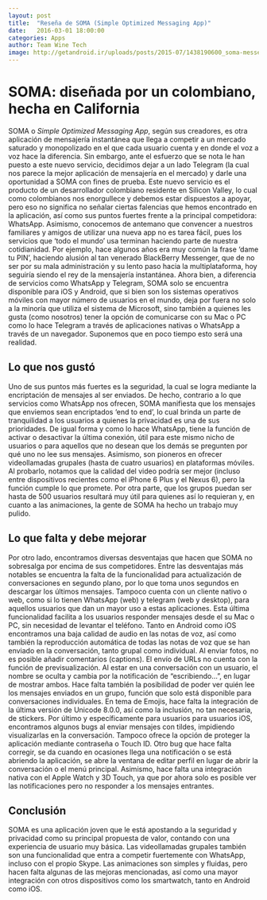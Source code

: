 ```yaml
---
layout: post
title:  "Reseña de SOMA (Simple Optimized Messaging App)"
date:   2016-03-01 18:00:00
categories: Apps
author: Team Wine Tech
image: http://getandroid.ir/uploads/posts/2015-07/1438190600_soma-messenger.jpg
---
```

# SOMA: diseñada por un colombiano, hecha en California

SOMA o *Simple Optimized Messaging App*, según sus creadores, es otra aplicación de mensajería instantánea que llega a competir a un mercado saturado y monopolizado en el que cada usuario cuenta y en donde el voz a voz hace la diferencia. Sin embargo, ante el esfuerzo que se nota le han puesto a este nuevo servicio, decidimos dejar a un lado Telegram (la cual nos parece la mejor aplicación de mensajería en el mercado) y darle una oportunidad a SOMA con fines de prueba. 
Este nuevo servicio es el producto de un desarrollador colombiano residente en Silicon Valley, lo cual como colombianos nos enorgullece y debemos estar dispuestos a apoyar, pero eso no significa no señalar ciertas falencias que hemos encontrado en la aplicación, así como sus puntos fuertes frente a la principal competidora: WhatsApp. Asimismo, conocemos de antemano que convencer a nuestros familiares y amigos de utilizar una nueva app no es tarea fácil, pues los servicios que ‘todo el mundo’ usa terminan haciendo parte de nuestra cotidianidad. Por ejemplo, hace algunos años era muy común la frase ‘dame tu PIN’, haciendo alusión al tan venerado BlackBerry Messenger, que de no ser por su mala administración y su lento paso hacia la multiplataforma, hoy seguiría siendo el rey de la mensajería instantánea.
Ahora bien, a diferencia de servicios como WhatsApp y Telegram, SOMA solo se encuentra disponible para iOS y Android, que si bien son los sistemas operativos móviles con mayor número de usuarios en el mundo, deja por fuera no solo a la minoría que utiliza el sistema de Microsoft, sino también a quienes les gusta (como nosotros) tener la opción de comunicarse con su Mac o PC como lo hace Telegram a través de aplicaciones nativas o WhatsApp a través de un navegador. Suponemos que en poco tiempo esto será una realidad.

## Lo que nos gustó

Uno de sus puntos más fuertes es la seguridad, la cual se logra mediante la encriptación de mensajes al ser enviados. De hecho, contrario a lo que servicios como WhatsApp nos ofrecen, SOMA manifiesta que los mensajes que enviemos sean encriptados ‘end to end’, lo cual brinda un parte de tranquilidad a los usuarios a quienes la privacidad es una de sus prioridades. De igual forma y como lo hace WhatsApp, tiene la función de activar o desactivar la última conexión, útil para este mismo nicho de usuarios o para aquellos que no desean que los demás se pregunten por qué uno no lee sus mensajes. Asimismo, son pioneros en ofrecer videollamadas grupales (hasta de cuatro usuarios) en plataformas móviles. Al probarlo, notamos que la calidad del video podría ser mejor (incluso entre dispositivos recientes como el iPhone 6 Plus y el Nexus 6), pero la función cumple lo que promete. Por otra parte, que los grupos puedan ser hasta de 500 usuarios resultará muy útil para quienes así lo requieran y, en cuanto a las animaciones, la gente de SOMA ha hecho un trabajo muy pulido. 

## Lo que falta y debe mejorar

Por otro lado, encontramos diversas desventajas que hacen que SOMA no sobresalga por encima de sus competidores. Entre las desventajas más notables se encuentra la falta de la funcionalidad para actualización de conversaciones en segundo plano, por lo que toma unos segundos en descargar los últimos mensajes. Tampoco cuenta con un cliente nativo o web, como si lo tienen WhatsApp (web) y telegram (web y desktop), para aquellos usuarios que dan un mayor uso a estas aplicaciones. Esta última funcionalidad facilita a los usuarios responder mensajes desde el su Mac o PC, sin necesidad de levantar el teléfono. Tanto en Android como iOS encontramos una baja calidad de audio en las notas de voz, así como también la reproducción automática de todas las notas de voz que se han enviado en la conversación, tanto grupal como individual. Al enviar fotos, no es posible añadir comentarios (captions). El envío de URLs no cuenta con la función de previsualización. Al estar en una conversación con un usuario, el nombre se oculta y cambia por la notificación de “escribiendo…”, en lugar de mostrar ambos. Hace falta también la posibilidad de poder ver quién lee los mensajes enviados en un grupo, función que solo está disponible para conversaciones individuales. En tema de Emojis, hace falta la integración de la última versión de Unicode 8.0.0, así como la inclusión, no tan necesaria, de stickers. Por último y específicamente para usuarios para usuarios iOS, encontramos algunos bugs al enviar mensajes con tildes, impidiendo visualizarlas en la conversación. Tampoco ofrece la opción de proteger la aplicación mediante contraseña o Touch ID. Otro bug que hace falta corregir, se da cuando en ocasiones llega una notificación o se está abriendo la aplicación, se abre la ventana de editar perfil en lugar de abrir la conversación o el menú principal. Asimismo, hace falta una integración nativa con el Apple Watch y 3D Touch, ya que por ahora solo es posible ver las notificaciones pero no responder a los mensajes entrantes. 

## Conclusión

SOMA es una aplicación joven que le está apostando a la seguridad y privacidad como su principal propuesta de valor, contando con una experiencia de usuario muy básica. Las videollamadas grupales también son una funcionalidad que entra a competir fuertemente con WhatsApp, incluso con el propio Skype. Las animaciones son simples y fluidas, pero hacen falta algunas de las mejoras mencionadas, así como una mayor integración con otros dispositivos como los smartwatch, tanto en Android como iOS. 
